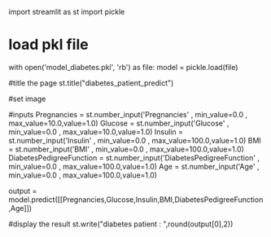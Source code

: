 import streamlit as st
import pickle

# load pkl file
with open('model_diabetes.pkl', 'rb') as file:
    model = pickle.load(file)

#title the page
st.title("diabetes_patient_predict")

#set image

#inputs
Pregnancies = st.number_input('Pregnancies' , min_value=0.0 , max_value=10.0,value=1.0)
Glucose = st.number_input('Glucose' , min_value=0.0 , max_value=10.0,value=1.0)
Insulin =  st.number_input('Insulin' , min_value=0.0 , max_value=100.0,value=1.0)
BMI =  st.number_input('BMI' , min_value=0.0 , max_value=100.0,value=1.0)
DiabetesPedigreeFunction =  st.number_input('DiabetesPedigreeFunction' , min_value=0.0 , max_value=100.0,value=1.0)
Age =  st.number_input('Age' , min_value=0.0 , max_value=100.0,value=1.0)

output = model.predict([[Pregnancies,Glucose,Insulin,BMI,DiabetesPedigreeFunction,Age]])

#display the result
st.write("diabetes patient : ",round(output[0],2))
